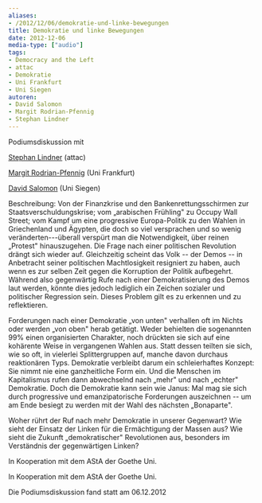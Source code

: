 ```yaml
---
aliases:
- /2012/12/06/demokratie-und-linke-bewegungen
title: Demokratie und linke Bewegungen
date: 2012-12-06
media-type: ["audio"]
tags:
- Democracy and the Left
- attac
- Demokratie
- Uni Frankfurt
- Uni Siegen
autoren:
- David Salomon
- Margit Rodrian-Pfennig
- Stephan Lindner
---
```


Podiumsdiskussion mit

[Stephan Lindner](/authors/stephan-lindner/) (attac)

[Margit Rodrian-Pfennig](/authors/margit-rodrian-pfennig/) (Uni Frankfurt)

[David Salomon](/authors/david-salomon/) (Uni Siegen)

Beschreibung: Von der Finanzkrise und den Bankenrettungsschirmen zur Staatsverschuldungskrise; vom „arabischen Frühling" zu Occupy Wall Street; vom Kampf um eine progressive Europa-Politik zu den Wahlen in Griechenland und Ägypten, die doch so viel versprachen und so wenig veränderten---überall verspürt man die Notwendigkeit, über reinen „Protest" hinauszugehen. Die Frage nach einer politischen Revolution drängt sich wieder auf. Gleichzeitig scheint das Volk -- der Demos -- in Anbetracht seiner politischen Machtlosigkeit resigniert zu haben, auch wenn es zur selben Zeit gegen die Korruption der Politik aufbegehrt. Während also gegenwärtig Rufe nach einer Demokratisierung des Demos laut werden, könnte dies jedoch lediglich ein Zeichen sozialer und politischer Regression sein. Dieses Problem gilt es zu erkennen und zu reflektieren.

Forderungen nach einer Demokratie „von unten" verhallen oft im Nichts oder werden „von oben" herab getätigt. Weder behielten die sogenannten 99% einen organisierten Charakter, noch drückten sie sich auf eine kohärente Weise in vergangenen Wahlen aus. Statt dessen teilten sie sich, wie so oft, in vielerlei Splittergruppen auf, manche davon durchaus reaktionären Typs. Demokratie verbleibt darum ein schleierhaftes Konzept: Sie nimmt nie eine ganzheitliche Form ein. Und die Menschen im Kapitalismus rufen dann abwechselnd nach „mehr" und nach „echter" Demokratie. Doch die Demokratie kann sein wie Janus: Mal mag sie sich durch progressive und emanzipatorische Forderungen auszeichnen -- um am Ende besiegt zu werden mit der Wahl des nächsten „Bonaparte".

Woher rührt der Ruf nach mehr Demokratie in unserer Gegenwart? Wie sieht der Einsatz der Linken für die Ermächtigung der Massen aus? Wie sieht die Zukunft „demokratischer" Revolutionen aus, besonders im Verständnis der gegenwärtigen Linken?

In Kooperation mit dem AStA der Goethe Uni.

In Kooperation mit dem AStA der Goethe Uni.

Die Podiumsdiskussion fand statt am 06.12.2012
